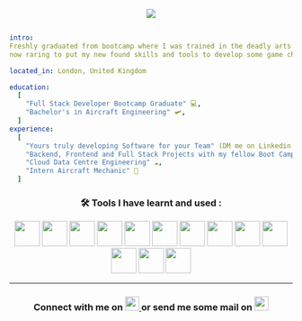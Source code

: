 <p align="center">
  <img src="https://capsule-render.vercel.app/api?type=waving&color=auto&height=200&section=header&text=Rawan%20Malek%20&fontSize=68&fontAlignY=47&desc=Software%20Developer%20&descAlign=37&animation=twinkling"/>
</p>



```yaml

intro:
Freshly graduated from bootcamp where I was trained in the deadly arts of Java and JS 🥷
now raring to put my new found skills and tools to develop some game changing projects!

located_in: London, United Kingdom

education:
  [
    "Full Stack Developer Bootcamp Graduate" 💻,
    "Bachelor's in Aircraft Engineering" 🛩️,
  ]
experience:
  [
    "Yours truly developing Software for your Team" (DM me on Linkedin or shoot me an email to arrange an interview) 😉,
    "Backend, Frontend and Full Stack Projects with my fellow Boot Campers" 🥾,
    "Cloud Data Centre Engineering" ☁️, 
    "Intern Aircraft Mechanic" 🛫
  ]

```

<h3 align="center"> 🛠️ Tools I have learnt and used :</h3>
<p align="center">
<img src="https://www.vectorlogo.zone/logos/java/java-icon.svg" width="45" height="45"/>
<img src="https://www.vectorlogo.zone/logos/javascript/javascript-icon.svg" width="45" height="45"/>
<img src="https://www.vectorlogo.zone/logos/python/python-icon.svg" width="45" height="45"/>
<img src="https://www.vectorlogo.zone/logos/w3_html5/w3_html5-icon.svg" width="45" height="45"/>
<img src="https://user-images.githubusercontent.com/108518878/199896404-e519e59e-fc9d-423d-b2f2-326cdc5c5988.png" width="45" height="45"/>
<img src="https://www.vectorlogo.zone/logos/kotlinlang/kotlinlang-icon.svg" width="45" height="45"/>
<img src="https://www.vectorlogo.zone/logos/springio/springio-icon.svg" width="45" height="45"/>
<img src="https://www.vectorlogo.zone/logos/reactjs/reactjs-icon.svg" width="45" height="45"/>
<img src="https://www.vectorlogo.zone/logos/asyncjs/asyncjs-icon.svg" width="45" height="45"/>
<img src="https://www.vectorlogo.zone/logos/postgresql/postgresql-icon.svg" width="45" height="45"/>
<img src="https://www.vectorlogo.zone/logos/getpostman/getpostman-icon.svg" width="45" height="45"/>
<img src="https://www.vectorlogo.zone/logos/git-scm/git-scm-icon.svg" width="45" height="45"/>
<img src="https://www.vectorlogo.zone/logos/android/android-icon.svg" width="45" height="45"/>
<p>

---

<h3 align="center">
  Connect with me on </a>
<a href="https://www.linkedin.com/in/rawan-malek/">
  <img height="25" src="https://user-images.githubusercontent.com/108518878/199622220-bf5e4a36-22e3-4030-9a3e-b41fe42c4bf3.png"/>
</a>
or send me some mail on  
  <a href="mailto:rawanmalek@hotmail.co.uk">
  <img height="25" src="https://user-images.githubusercontent.com/108518878/199621926-b1ba3246-2441-4313-96d4-f1ac012dc7ae.png"/>
</a>
</h3>

